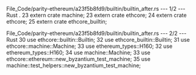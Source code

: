 File_Code/parity-ethereum/a23f5b8fd9/builtin/builtin_after.rs --- 1/2 --- Rust
 .                                                                                                                                                           23 extern crate machine;
23 extern crate ethcore;                                                                                                                                     24 extern crate ethcore;
                                                                                                                                                             25 extern crate ethcore_builtin;

File_Code/parity-ethereum/a23f5b8fd9/builtin/builtin_after.rs --- 2/2 --- Rust
30 use ethcore::builtin::Builtin;                                                                                                                            32 use ethcore_builtin::Builtin;
31 use ethcore::machine::Machine;                                                                                                                            33 use ethereum_types::H160;
32 use ethereum_types::H160;                                                                                                                                 34 use machine::Machine;
33 use ethcore::ethereum::new_byzantium_test_machine;                                                                                                        35 use machine::test_helpers::new_byzantium_test_machine;


